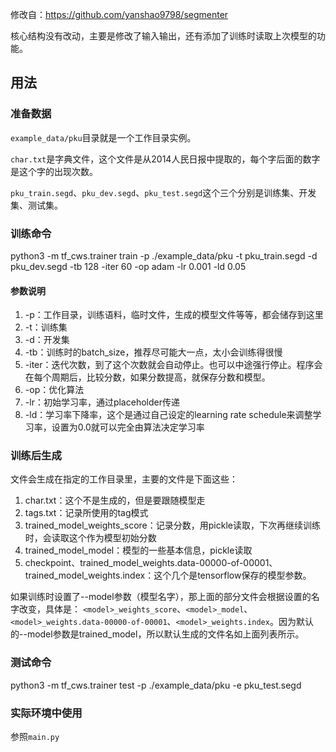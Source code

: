 修改自：https://github.com/yanshao9798/segmenter

核心结构没有改动，主要是修改了输入输出，还有添加了训练时读取上次模型的功能。

## 用法

### 准备数据

`example_data/pku`目录就是一个工作目录实例。

`char.txt`是字典文件，这个文件是从2014人民日报中提取的，每个字后面的数字是这个字的出现次数。

`pku_train.segd`、`pku_dev.segd`、`pku_test.segd`这个三个分别是训练集、开发集、测试集。

### 训练命令

python3 -m tf_cws.trainer train -p ./example_data/pku -t pku_train.segd -d pku_dev.segd -tb 128 -iter 60 -op adam -lr 0.001 -ld 0.05

#### 参数说明

1. -p：工作目录，训练语料，临时文件，生成的模型文件等等，都会储存到这里
2. -t：训练集
3. -d：开发集
4. -tb：训练时的batch_size，推荐尽可能大一点，太小会训练得很慢
5. -iter：迭代次数，到了这个次数就会自动停止。也可以中途强行停止。程序会在每个周期后，比较分数，如果分数提高，就保存分数和模型。
6. -op：优化算法
7. -lr：初始学习率，通过placeholder传递
8. -ld：学习率下降率，这个是通过自己设定的learning rate schedule来调整学习率，设置为0.0就可以完全由算法决定学习率

### 训练后生成

文件会生成在指定的工作目录里，主要的文件是下面这些：

1. char.txt：这个不是生成的，但是要跟随模型走
2. tags.txt：记录所使用的tag模式
3. trained_model_weights_score：记录分数，用pickle读取，下次再继续训练时，会读取这个作为模型初始分数
4. trained_model_model：模型的一些基本信息，pickle读取
5. checkpoint、trained_model_weights.data-00000-of-00001、trained_model_weights.index：这个几个是tensorflow保存的模型参数。

如果训练时设置了--model参数（模型名字），那上面的部分文件会根据设置的名字改变，具体是：
`<model>_weights_score`、`<model>_model`、`<model>_weights.data-00000-of-00001`、`<model>_weights.index`。因为默认的--model参数是trained_model，所以默认生成的文件名如上面列表所示。


### 测试命令

python3 -m tf_cws.trainer test -p ./example_data/pku -e pku_test.segd

### 实际环境中使用

参照`main.py`